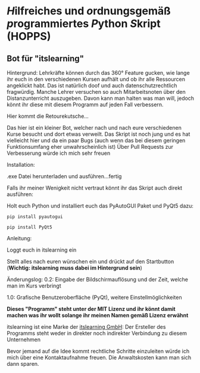 # *H*ilfreiches und *o*rdnungsgemäß *p*rogrammiertes *P*ython *S*kript (HOPPS)
## Bot für "itslearning"

Hintergrund:
Lehrkräfte können durch das 360° Feature gucken, wie lange ihr euch in den verschiedenen Kursen aufhält und ob ihr alle Ressourcen angeklickt habt.
Das ist natürlich doof und auch datenschutzrechtlich fragwürdig. Manche Lehrer versuchen so auch Mitarbeitsnoten über den Distanzunterricht auszugeben. Davon kann man halten was man will, jedoch könnt ihr diese mit diesem Programm auf jeden Fall verbessern.

Hier kommt die Retourekutsche...

Das hier ist ein kleiner Bot, welcher nach und nach eure verschiedenen Kurse besucht und dort etwas verweilt.
Das Skript ist noch jung und es hat vielleicht hier und da ein paar Bugs (auch wenn das bei diesem geringen Funktionsumfang eher unwahrscheinlich ist)
Über Pull Requests zur Verbesserung würde ich mich sehr freuen


Installation:

.exe Datei herunterladen und ausführen...fertig

Falls ihr meiner Wenigkeit nicht vertraut könnt ihr das Skript auch direkt ausführen:

Holt euch Python und installiert euch das PyAutoGUI Paket und PyQt5 dazu:

`pip install pyautogui`

`pip install PyQt5`


Anleitung:

Loggt euch in itslearning ein

Stellt alles nach euren wünschen ein und drückt auf den Startbutton (**Wichtig: itslearning muss dabei im Hintergrund sein**)


Änderungslog:
0.2: Eingabe der Bildschirmauflösung und der Zeit, welche man im Kurs verbringt

1.0: Grafische Benutzeroberfläche (PyQt), weitere Einstellmöglichkeiten

**Dieses "Programm" steht unter der MIT Lizenz und ihr könnt damit machen was ihr wollt solange ihr meinen Namen gemäß Lizenz erwähnt**


itslearning ist eine Marke der [itslearning GmbH](https://itslearning.com/de/impressum/): Der Ersteller des Programms steht weder in direkter noch indirekter Verbindung zu diesem Unternehmen

Bevor jemand auf die Idee kommt rechtliche Schritte einzuleiten würde ich mich über eine Kontaktaufnahme freuen. Die Anwaltskosten kann man sich dann sparen.
